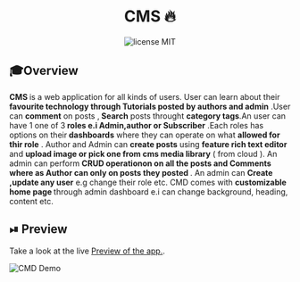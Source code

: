 <div align="center">
	<h1>CMS 🔥</h1>
</div>
<div align="center">
	<img src="https://img.shields.io/badge/License-MIT-%230F2A5F" alt="license MIT">
</div>

## 🎓Overview

<div>
	<b > CMS </b> is a web application for all kinds of users. User can learn about their <b>favourite technology through Tutorials posted by authors and admin</b> .User can <b>comment</b> on posts ,<b> Search</b> posts throught <b> category tags</b>.An user can have 1 one of 3<b> roles e.i Admin,author or Subscriber</b> .Each roles has options on their<b> dashboards</b> where they can operate on what <b> allowed for thir role</b/> . Author and Admin can <b> create posts</b> using <b>feature rich text editor</b> and <b>upload image or pick one from cms media library</b> ( from cloud ). An admin can perform <b> CRUD operationon on all the posts and Comments where as Author can only on posts they posted  </b>  . An admin can <b> Create ,update any user</b> e.g change their role etc. CMD comes with <b> customizable home page  </b> through admin dashboard e.i can change background, heading, content etc. 

</div>


## ⏯ Preview

Take a look at the live <a href="https://client-pi-sandy.vercel.app/" target="_blank">Preview of the app.</a>.

![CMD Demo](https://user-images.githubusercontent.com/46846821/113098567-12f45080-9212-11eb-84f4-a4e9092453e1.gif)



